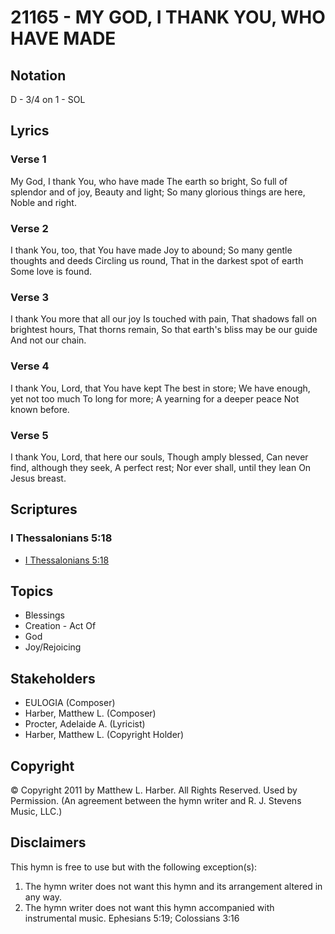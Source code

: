 # 21165 - MY GOD, I THANK YOU, WHO HAVE MADE

## Notation

D - 3/4 on 1 - SOL

## Lyrics

### Verse 1

My God, I thank You, who have made The earth so bright, So full of splendor and of joy, Beauty and light; So many glorious things are here, Noble and right.

### Verse 2

I thank You, too, that You have made Joy to abound; So many gentle thoughts and deeds Circling us round, That in the darkest spot of earth Some love is found.

### Verse 3

I thank You more that all our joy Is touched with pain, That shadows fall on brightest hours, That thorns remain, So that earth's bliss may be our guide And not our chain.

### Verse 4

I thank You, Lord, that You have kept The best in store; We have enough, yet not too much To long for more; A yearning for a deeper peace Not known before.

### Verse 5

I thank You, Lord, that here our souls, Though amply blessed, Can never find, although they seek, A perfect rest; Nor ever shall, until they lean On Jesus breast.


## Scriptures

### I Thessalonians 5:18

- [I Thessalonians 5:18](https://www.biblegateway.com/passage/?search=I%20Thessalonians%205%3A18)


## Topics

- Blessings
- Creation - Act Of
- God
- Joy/Rejoicing

## Stakeholders

- EULOGIA (Composer)
- Harber, Matthew L. (Composer)
- Procter, Adelaide A. (Lyricist)
- Harber, Matthew L. (Copyright Holder)

## Copyright

© Copyright 2011 by Matthew L. Harber.  All Rights Reserved. Used by Permission.
(An agreement between the hymn writer and R. J. Stevens Music, LLC.)

## Disclaimers

This hymn is free to use but with the following exception(s):
1. The hymn writer does not want this hymn and its arrangement altered in any way.
2. The hymn writer does not want this hymn accompanied with instrumental music.
Ephesians 5:19; Colossians 3:16

